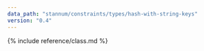 ```yaml
---
data_path: "stannum/constraints/types/hash-with-string-keys"
version: "0.4"
---
```


{% include reference/class.md %}
